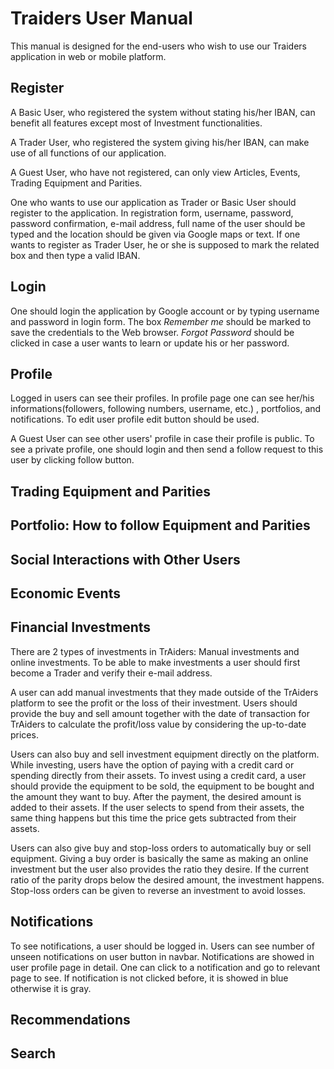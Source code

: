 # Traiders User Manual
This manual is designed for the end-users who wish to use our Traiders application in web or mobile platform.

## Register

A Basic User, who registered the system without stating his/her IBAN, can benefit all features except most of 
Investment functionalities. 

A Trader User, who registered the system giving his/her IBAN, can make use of all functions of our application.

A Guest User, who have not registered, can only view Articles, Events, Trading Equipment and Parities.

One who wants to use our application as Trader or Basic User should register to the application.
In registration form, username, password, password confirmation, e-mail address, full name of the
user should be typed and the location should be given via Google maps or text. If one wants to register as Trader User,
he or she is supposed to mark the related box and then type a valid IBAN.

## Login

One should login the application by Google account or by typing username and password in login form. 
The box _Remember me_ should be marked to save the credentials to the Web browser.  _Forgot Password_ should
be clicked in case a user wants to learn or update his or her password.

## Profile

Logged in users can see their profiles. In profile page one can see her/his informations(followers, following numbers, username, etc.) , portfolios, and notifications. To edit user profile edit button should be used. 

A Guest User can see other users' profile in case their profile is public. To see a private profile, one should login and then send a follow request to this user by clicking follow button. 


## Trading Equipment and Parities

## Portfolio: How to follow Equipment and Parities

## Social Interactions with Other Users

## Economic Events

## Financial Investments

There are 2 types of investments in TrAiders: Manual investments and online investments. To be able
to make investments a user should first become a Trader and verify their e-mail address.

A user can add manual investments that they made outside of the TrAiders platform to see the profit or the loss of 
their investment. Users should provide the buy and sell amount together with the date of transaction for TrAiders to 
calculate the profit/loss value by considering the up-to-date prices.

Users can also buy and sell investment equipment directly on the platform. While investing, users have the option of 
paying with a credit card or spending directly from their assets. To invest using a credit card, a user should provide the 
equipment to be sold, the equipment to be bought and the amount they want to buy. After the payment, the desired amount
is added to their assets. If the user selects to spend from their assets, the same thing happens but this time the price 
gets subtracted from their assets. 

Users can also give buy and stop-loss orders to automatically buy or sell equipment. Giving a buy order is 
basically the same as making an online investment but the user also provides the ratio they desire. If the current ratio of the parity
drops below the desired amount, the investment happens. Stop-loss orders can be given to reverse an investment to avoid losses.

## Notifications

To see notifications, a user should be logged in. Users can see number of unseen notifications on user button in navbar. Notifications are showed in user profile page in detail. One can click to a notification and go to relevant page to see. If notification is not clicked before, it is showed in blue otherwise it is gray.

## Recommendations  

## Search
